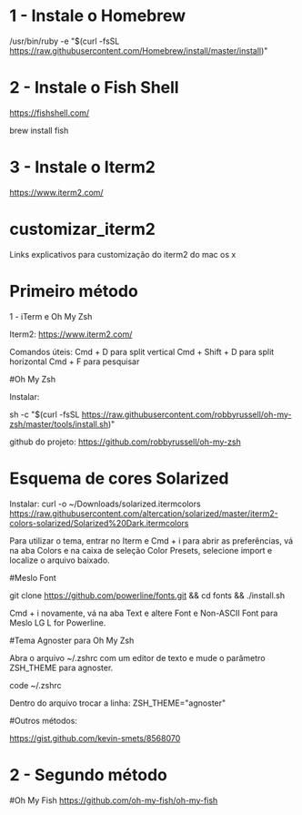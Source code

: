 # 1 - Instale o Homebrew

/usr/bin/ruby -e "$(curl -fsSL https://raw.githubusercontent.com/Homebrew/install/master/install)"

# 2 - Instale o Fish Shell

https://fishshell.com/

brew install fish

# 3 - Instale o Iterm2

https://www.iterm2.com/

# customizar_iterm2
Links explicativos para customização do iterm2 do mac os x

# Primeiro método
1 - iTerm e Oh My Zsh

Iterm2: https://www.iterm2.com/

Comandos úteis:
Cmd + D para split vertical
Cmd + Shift + D para split horizontal
Cmd + F para pesquisar

#Oh My Zsh

Instalar:

sh -c "$(curl -fsSL https://raw.githubusercontent.com/robbyrussell/oh-my-zsh/master/tools/install.sh)"

github do projeto: https://github.com/robbyrussell/oh-my-zsh

# Esquema de cores Solarized

Instalar:
curl -o ~/Downloads/solarized.itermcolors https://raw.githubusercontent.com/altercation/solarized/master/iterm2-colors-solarized/Solarized%20Dark.itermcolors

Para utilizar o tema, entrar no Iterm e Cmd + i para abrir as preferências, vá na aba Colors e na caixa de seleção Color Presets, selecione import e localize o arquivo baixado.

#Meslo Font

git clone https://github.com/powerline/fonts.git && cd fonts && ./install.sh

Cmd + i novamente, vá na aba Text e altere Font e Non-ASCII Font para Meslo LG L for Powerline.

#Tema Agnoster para Oh My Zsh

Abra o arquivo ~/.zshrc com um editor de texto e mude o parâmetro ZSH_THEME para agnoster.

code ~/.zshrc

Dentro do arquivo trocar a linha: ZSH_THEME="agnoster"

#Outros métodos:

https://gist.github.com/kevin-smets/8568070

# 2 - Segundo método

#Oh My Fish
https://github.com/oh-my-fish/oh-my-fish

